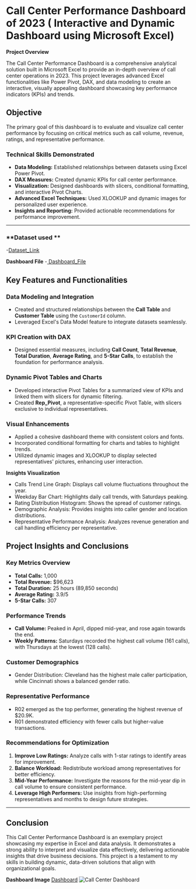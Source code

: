 # Call Center Performance Dashboard of 2023 ( Interactive and Dynamic Dashboard using Microsoft Excel)

**Project Overview**

The Call Center Performance Dashboard is a comprehensive analytical solution built in Microsoft Excel to provide an in-depth overview of call center operations in 2023. This project leverages advanced Excel functionalities like Power Pivot, DAX, and data modeling to create an interactive, visually appealing dashboard showcasing key performance indicators (KPIs) and trends.

## **Objective**

The primary goal of this dashboard is to evaluate and visualize call center performance by focusing on critical metrics such as call volume, revenue, ratings, and representative performance.

### **Technical Skills Demonstrated**

- **Data Modeling:** Established relationships between datasets using Excel Power Pivot.
- **DAX Measures:** Created dynamic KPIs for call center performance.
- **Visualization:** Designed dashboards with slicers, conditional formatting, and interactive Pivot Charts.
- **Advanced Excel Techniques:** Used XLOOKUP and dynamic images for personalized user experience.
- **Insights and Reporting:** Provided actionable recommendations for performance improvement.
---

### **Dataset used **

-<a href = "Call Center Dataset.xlsx">Dataset_Link</a>

**Dashboard File**
-<a href = "Call Center Analysis .xlsx"> Dashboard_File</a>


## **Key Features and Functionalities**

###  **Data Modeling and Integration**
 - Created and structured relationships between the **Call Table** and **Customer Table** using the `CustomerId` column.
 - Leveraged Excel's Data Model feature to integrate datasets seamlessly.
      
 ### **KPI Creation with DAX**
- Designed essential measures, including **Call Count**, **Total Revenue**, **Total Duration**, **Average Rating**, and **5-Star Calls**, to establish the foundation for performance analysis.
  
###  **Dynamic Pivot Tables and Charts**
- Developed interactive Pivot Tables for a summarized view of KPIs and linked them with slicers for dynamic filtering.
- Created **Rep_Pivot**, a representative-specific Pivot Table, with slicers exclusive to individual representatives.

###  **Visual Enhancements**
- Applied a cohesive dashboard theme with consistent colors and fonts.
- Incorporated conditional formatting for charts and tables to highlight trends.
- Utilized dynamic images and XLOOKUP to display selected representatives' pictures, enhancing user interaction.

 **Insights Visualization**
- Calls Trend Line Graph: Displays call volume fluctuations throughout the year.
- Weekday Bar Chart: Highlights daily call trends, with Saturdays peaking.
- Rating Distribution Histogram: Shows the spread of customer ratings.
- Demographic Analysis: Provides insights into caller gender and location distributions.
- Representative Performance Analysis: Analyzes revenue generation and call handling efficiency per representative.

## **Project Insights and Conclusions**

###  **Key Metrics Overview**
- **Total Calls:** 1,000
- **Total Revenue:** $96,623
- **Total Duration:** 25 hours (89,850 seconds)
- **Average Rating:** 3.9/5
- **5-Star Calls:** 307

### **Performance Trends**
- **Call Volume:** Peaked in April, dipped mid-year, and rose again towards the end.
- **Weekly Patterns:** Saturdays recorded the highest call volume (161 calls), with Thursdays at the lowest (128 calls).

### **Customer Demographics**
- Gender Distribution: Cleveland has the highest male caller participation, while Cincinnati shows a balanced gender ratio.

### **Representative Performance**
- R02 emerged as the top performer, generating the highest revenue of $20.9K.
- R01 demonstrated efficiency with fewer calls but higher-value transactions.


### **Recommendations for Optimization**

1. **Improve Low Ratings:** Analyze calls with 1-star ratings to identify areas for improvement.
2. **Balance Workload:** Redistribute workload among representatives for better efficiency.
3. **Mid-Year Performance:** Investigate the reasons for the mid-year dip in call volume to ensure consistent performance.
4. **Leverage High Performers:** Use insights from high-performing representatives and months to design future strategies.

---

## **Conclusion**

This Call Center Performance Dashboard is an exemplary project showcasing my expertise in Excel and data analysis. It demonstrates a strong ability to interpret and visualize data effectively, delivering actionable insights that drive business decisions. This project is a testament to my skills in building dynamic, data-driven solutions that align with organizational goals.

**Dashboard Image** <a href = "Call Center Dashboard.png">Dashboard</a>
![Call Center Dashboard](https://github.com/user-attachments/assets/cf65188e-d4d5-42a7-a0f5-2056488b0a98)
